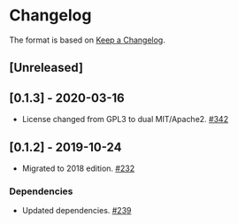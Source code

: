 # Changelog

The format is based on [Keep a Changelog].

[Keep a Changelog]: http://keepachangelog.com/en/1.0.0/

## [Unreleased]

## [0.1.3] - 2020-03-16
- License changed from GPL3 to dual MIT/Apache2. [#342](https://github.com/tetcoin/tetsy-common/pull/342)

## [0.1.2] - 2019-10-24
- Migrated to 2018 edition. [#232](https://github.com/tetcoin/tetsy-common/pull/232)
### Dependencies
- Updated dependencies. [#239](https://github.com/tetcoin/tetsy-common/pull/239)
